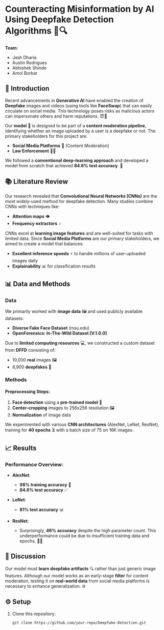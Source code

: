 # Counteracting Misinformation by AI Using Deepfake Detection Algorithms 🤖🔍

**Team**:  
- Jash Dharia  
- Austin Rodrigues  
- Abhishek Shinde  
- Amol Borkar  

## 🚀 Introduction

Recent advancements in **Generative AI** have enabled the creation of **Deepfake** images and videos (using tools like **FaceSwap**) that can easily circulate on social media. This technology poses risks as malicious actors can impersonate others and harm reputations. 😈👥

Our **model** 🧠 is designed to be part of a **content moderation pipeline**, identifying whether an image uploaded by a user is a deepfake or not. The primary stakeholders for this project are:

- **Social Media Platforms** 📱 (Content Moderation)  
- **Law Enforcement** 👮‍♂️  

We followed a **conventional deep-learning approach** and developed a model from scratch that achieved **84.6% test accuracy**. 🎯

## 📚 Literature Review

Our research revealed that **Convolutional Neural Networks (CNNs)** are the most widely-used method for deepfake detection. Many studies combine CNNs with techniques like:

- **Attention maps** 👁️  
- **Frequency extractors** 🎶

CNNs excel at **learning image features** and are well-suited for tasks with limited data. Since **Social Media Platforms** are our primary stakeholders, we aimed to create a model that balances:

- **Excellent inference speeds** ⚡ to handle millions of user-uploaded images daily
- **Explainability** 📊 for classification results

## 📊 Data and Methods

### Data
We primarily worked with **image data** 🖼️ and used publicly available datasets:

- **Diverse Fake Face Dataset** (msu.edu)  
- **OpenForensics: In-The-Wild Dataset [V.1.0.0]**  

Due to **limited computing resources** 💻, we constructed a custom dataset from **DFFD** consisting of:

- 10,000 **real** images 🖼️  
- 6,900 **deepfakes** 🔴

### Methods
#### Preprocessing Steps:
1. **Face detection** using a **pre-trained model** 👀
2. **Center-cropping** images to 256x256 resolution 🖼️  
3. **Normalization** of image data  

We experimented with various **CNN architectures** (AlexNet, LeNet, ResNet), training for **40 epochs** ⏳ with a batch size of 75 on 16K images.

## 📈 Results

### Performance Overview:
- **AlexNet**:
  - **98% training accuracy** 🎯
  - **84.6% test accuracy** ✅

- **LeNet**:
  - **81% test accuracy** 📊

- **ResNet**:
  - Surprisingly, **46% accuracy** despite the high parameter count. This underperformance could be due to insufficient training data and epochs. 🤷‍♂️

## 💬 Discussion

Our model must **learn deepfake artifacts** 🔍 rather than just generic image features. Although our model works as an early-stage **filter** for content moderation, testing it on **real-world data** from social media platforms is necessary to enhance generalization. 🌐

## ⚙️ Setup

1. Clone this repository:
   ```bash
   git clone https://github.com/your-repo/Deepfake-Detection.git
